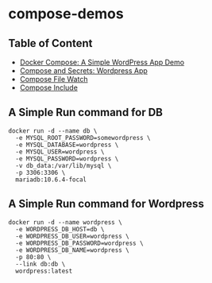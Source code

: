 # compose-demos


## Table of Content

- [Docker Compose: A Simple WordPress App Demo](https://github.com/ajeetraina/compose-demos/blob/main/wordpress/README.md)
- [Compose and Secrets: Wordpress App](https://github.com/ajeetraina/compose-demos/tree/main/wordpress/secrets/README.md)
- [Compose File Watch](https://github.com/ajeetraina/compose-demos/tree/main/wordpress/watch)
- [Compose Include](https://github.com/ajeetraina/compose-demos/tree/main/wordpress/include)

## A Simple Run command for DB

```
docker run -d --name db \
  -e MYSQL_ROOT_PASSWORD=somewordpress \
  -e MYSQL_DATABASE=wordpress \
  -e MYSQL_USER=wordpress \
  -e MYSQL_PASSWORD=wordpress \
  -v db_data:/var/lib/mysql \
  -p 3306:3306 \
  mariadb:10.6.4-focal
```


## A Simple Run command for Wordpress


```
docker run -d --name wordpress \
  -e WORDPRESS_DB_HOST=db \
  -e WORDPRESS_DB_USER=wordpress \
  -e WORDPRESS_DB_PASSWORD=wordpress \
  -e WORDPRESS_DB_NAME=wordpress \
  -p 80:80 \
  --link db:db \
  wordpress:latest
```

